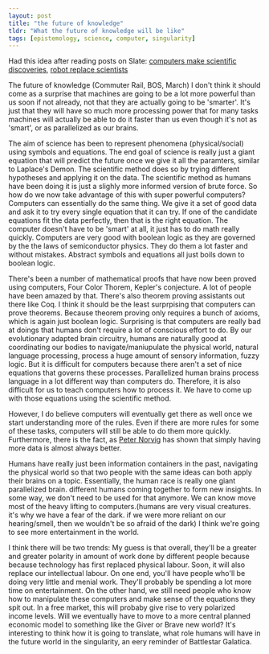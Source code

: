 ```yaml
---
layout: post
title: "the future of knowledge"
tldr: "What the future of knowledge will be like"
tags: [epistemology, science, computer, singularity]
---
```


[2]: http://www.slate.com/articles/technology/future_tense/2013/02/will_computers_eventually_make_scientific_discoveries_we_can_t_comprehend.html
[4]: http://www.slate.com/articles/technology/robot_invasion/2011/09/robot_invasion_can_computers_replace_scientists_.html 
[5]: http://www.csee.wvu.edu/~gidoretto/courses/2011-fall-cp/reading/TheUnreasonable%20EffectivenessofData_IEEE_IS2009.pdf

Had this idea after reading posts on Slate: [computers make scientific discoveries][2], [robot replace scientists][5]

The future of knowledge (Commuter Rail, BOS, March)
I don't think it should come as a surprise that machines are going to be a lot more powerful than us soon if not already, not that they are actually going to be 'smarter'. It's just that they will have so much more processing power that for many tasks machines will actually be able to do it faster than us even though it's not as 'smart', or as parallelized as our brains.

The aim of science has been to represent phenomena (physical/social) using symbols and equations. The end goal of science is really just a giant equation that will predict the future once we give it all the paramters, similar to Laplace's Demon. The scientific method does so by trying different hypotheses and applying it on the data. The scientific method as humans have been doing it is just a slighly more informed version of brute force. So how do we now take advantage of this with super powerful computers? Computers can essentially do the same thing. We give it a set of good data and ask it to try every single equation that it can try. If one of the candidate equations fit the data perfectly, then that is the right equation. The computer doesn't have to be 'smart' at all, it just has to do math really quickly. Computers are very good with boolean logic as they are governed by the the laws of semiconductor physics. They do them a lot faster and without mistakes. Abstract symbols and equations all just boils down to boolean logic. 

There's been a number of mathematical proofs that have now been proved using computers, Four Color Thorem, Kepler's conjecture. A lot of people have been amazed by that. There's also theorem proving assistants out there like Coq. I think it should be the least surprpising that computers can prove theorems. Because theorem proving only requires a bunch of  axioms, which is again just boolean logic. Surprising is that computers are really bad at doings that humans don't require a lot of conscious effort to do. By our evolutionary adapted brain circuitry, humans are naturally good at coordinating our bodies to navigate/maniupulate the physical world, natural language processing, process a huge amount of sensory information, fuzzy logic. But it is difficult for computers because there aren't a set of nice equations that governs these processes. Parallelized human brains process language in a lot different way than computers do. Therefore, it is also difficult for us to teach computers how to process it. We have to come up with those equations using the scientific method.

However, I do believe computers will eventually get there as well once we start understanding more of the rules. Even if there are more rules for some of these tasks, computers will still be able to do them more quickly. Furthermore, there is the fact, as [Peter Norvig][5] has shown that simply having more data is almost always better.
 
Humans have really just been information containers in the past, navigating the physical world so that two people with the same ideas can both apply their brains on a topic. Essentially, the human race is really one giant parallelized brain. different humans coming together to form new insights. In some way, we don't need to be used for that anymore. We can know move most of the heavy lifting to computers.(humans are very visual creatures. it's why we have a fear of the dark. if we were more reliant on our hearing/smell, then we wouldn't be so afraid of the dark) I think we're going to see more entertainment in the world.

I think there will be two trends:
My guess is that overall, they'll be a greater and greater polarity in amount of work done by different people because because technology has first replaced physical labour. Soon, it will also replace our intellectual labour. On one end, you'll have people who'll be doing very little and menial work. They'll probably be spending a lot more time on entertainment. On the other hand, we still need people who know how to manipulate these computers and make sense of the equations they spit out. In a free market, this will probaby give rise to very polarized income levels. Will we eventually have to move to a more central planned economic model to something like the Giver or Brave new world? It's interesting to think how it is going to translate, what role humans will have in the future world in the singularity, an eery reminder of Battlestar Galatica. 

